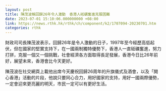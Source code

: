 ```yaml
---
layout: post
title: 陳茂波稱回歸26年令人激動　香港人砥礪奮進克服困難
date: 2023-07-01 15:10:06.000000000 +08:00
link: https://news.rthk.hk/rthk/ch/component/k2/1707094-20230701.htm
categories: rthk
---
```


財政司司長陳茂波表示，回歸26年是令人激動的日子，1997年至今經歷高低起伏，但在國家的堅實支持下，在一國兩制獨特優勢下，香港人一直砥礪奮進，努力打拼，克服一個又一個挑戰，社會經濟各方面取得長足發展，香港今日比26年前好，展望未來，香港會比今天更好。

陳茂波在社交網頁上載他出席今天慶祝回歸26周年的升旗儀式及酒會，以及「開心香港」活動的片段，他說只要同心合力，用好國家的支持，用好一國兩際優勢，一定會迎來更亮麗的明天，市民一定可以有更好生活。
